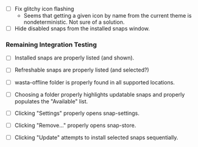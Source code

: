 - [ ] Fix glitchy icon flashing
  - Seems that getting a given icon by name from the current theme is nondeterministic. Not sure of a solution.
- [ ] Hide disabled snaps from the installed snaps window.

### Remaining Integration Testing
 - [ ] Installed snaps are properly listed (and shown).
 - [ ] Refreshable snaps are properly listed (and selected?)
 - [ ] wasta-offline folder is properly found in all supported locations.
 - [ ] Choosing a folder properly highlights updatable snaps and properly populates the "Available" list.

 - [ ] Clicking "Settings" properly opens snap-settings.
 - [ ] Clicking "Remove..." properly opens snap-store.
 - [ ] Clicking "Update" attempts to install selected snaps sequentially.
